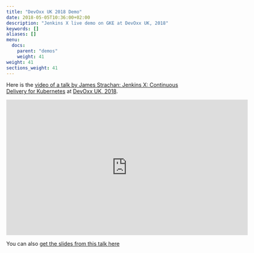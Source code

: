 ```yaml
---
title: "DevOxx UK 2018 Demo"
date: 2018-05-05T10:36:00+02:00
description: "Jenkins X live demo on GKE at DevOxx UK, 2018" 
keywords: []
aliases: []
menu:
  docs:
    parent: "demos"
    weight: 41
weight: 41
sections_weight: 41
---
```


Here is the [video of a talk by James Strachan: Jenkins X: Continuous Delivery for Kubernetes](https://youtu.be/BF3MhFjvBTU?list=PLRsbF2sD7JVpRvLpv_Cub94zsM1aHm-Op) at [DevOxx UK, 2018](https://www.devoxx.co.uk/). 

<iframe width="640" height="360" src="https://www.youtube.com/embed/BF3MhFjvBTU?list=PLRsbF2sD7JVpRvLpv_Cub94zsM1aHm-Op" frameborder="0" allow="autoplay; encrypted-media" allowfullscreen></iframe>

You can also [get the slides from this talk here](https://docs.google.com/presentation/d/1hwt2lFh3cCeFdP4xoT_stMPs0nh2xVZUtze6o79WfXc/edit#slide=id.p)
